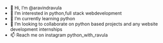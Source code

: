 - 👋 Hi, I’m @aravindravula
- 👀 I’m interested in python,full stack webdevelopment
- 🌱 I’m currently learning python
- 💞️ I’m looking to collaborate on python based projects and any website development internships
- 📫 Reach me on instagram python_with_ravula 

<!---
aravindravula/aravindravula is a ✨ special ✨ repository because its `README.md` (this file) appears on your GitHub profile.
You can click the Preview link to take a look at your changes.
--->
